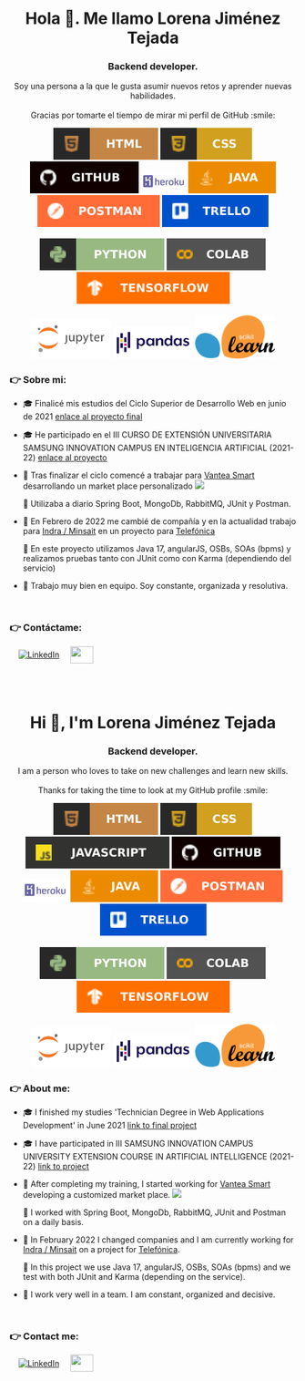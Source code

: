 <h1 align="center">Hola 👋. Me llamo Lorena Jiménez Tejada</h1>
<h3 align="center">Backend developer.</h3>
<div align="center"> Soy una persona a la que le gusta asumir nuevos retos y aprender nuevas habilidades.</div>
<br>
<div size='20px' align="center"> Gracias por tomarte el tiempo de mirar mi perfil de GitHub :smile: </div>

<p>
<div align="center">
  <img src="https://github.com/LorenaDeveloper/LorenaDeveloper/blob/main/budgets/html.svg">
  <img src="https://github.com/LorenaDeveloper/LorenaDeveloper/blob/main/budgets/css.svg">
  <img src="https://github.com/LorenaDeveloper/LorenaDeveloper/blob/main/budgets/github.svg">
  <img height = '40px' src="https://github.com/LorenaDeveloper/LorenaDeveloper/blob/main/budgets/heroku.svg">
  <img src="https://github.com/LorenaDeveloper/LorenaDeveloper/blob/main/budgets/java.svg">
  <img src="https://github.com/LorenaDeveloper/LorenaDeveloper/blob/main/budgets/postman.svg">
  <img src="https://github.com/LorenaDeveloper/LorenaDeveloper/blob/main/budgets/trello.svg">
    <br><br>
  <img src="https://github.com/LorenaDeveloper/LorenaDeveloper/blob/main/budgets/python.svg">
  <img src="https://github.com/LorenaDeveloper/LorenaDeveloper/blob/main/budgets/colab.svg">
  <img src="https://github.com/LorenaDeveloper/LorenaDeveloper/blob/main/budgets/tensorflow.svg">
    <br><br>
  <img width = '140px' src="https://github.com/LorenaDeveloper/LorenaDeveloper/blob/main/budgets/jupyter.svg">
  <img width = '140px' src="https://github.com/LorenaDeveloper/LorenaDeveloper/blob/main/budgets/pandas.png">
  <img width = '140px' src="https://github.com/LorenaDeveloper/LorenaDeveloper/blob/main/budgets/scikitlearn.png">
</div>
</p>

###  👉 Sobre mi:
- 🎓 Finalicé mis estudios del Ciclo Superior de Desarrollo Web en junio de 2021 [enlace al proyecto final](https://github.com/LorenaDeveloper/nice-tidy-project)
- 🎓 He participado en el III CURSO DE EXTENSIÓN UNIVERSITARIA SAMSUNG INNOVATION CAMPUS EN INTELIGENCIA ARTIFICIAL (2021-22) [enlace al proyecto](https://github.com/LorenaDeveloper/Iris-Eye)
- 🏦 Tras finalizar el ciclo comencé a trabajar para [Vantea Smart](https://www.linkedin.com/company/vanteasmart) desarrollando un market place personalizado
      <img src="https://media.giphy.com/media/WUlplcMpOCEmTGBtBW/giphy.gif" width="30">

  🤔 Utilizaba a diario Spring Boot, MongoDb, RabbitMQ, JUnit y Postman.
- 🏦 En Febrero de 2022 me cambié de compañía y en la actualidad trabajo para [Indra / Minsait](https://www.indracompany.com/) en un proyecto para [Telefónica](https://www.telefonica.es/es/)

  🤔 En este proyecto utilizamos Java 17, angularJS, OSBs, SOAs (bpms) y realizamos pruebas tanto con JUnit como con Karma (dependiendo del servicio)
- 👯 Trabajo muy bien en equipo. Soy constante, organizada y resolutiva.

<br>

###  👉 Contáctame:
&nbsp;&nbsp;&nbsp;&nbsp;<a href="https://www.linkedin.com/in/lorena-jiménez-tejada-966611176" target="blank"><img align="center" src="https://image.flaticon.com/icons/png/128/174/174857.png" alt="LinkedIn" height="30" width="40" /></a> <span>&nbsp;&nbsp;&nbsp;</span> <a href = "mailto: developerlorena@gmail.com"><img align="center" src="https://seeklogo.com/images/G/gmail-new-2020-logo-32DBE11BB4-seeklogo.com.png" height="30" width="40" /></a>

<br><br>

<h1 align="center">Hi 👋, I'm Lorena Jiménez Tejada</h1>
<h3 align="center">Backend developer.</h3>
<div align="center"> I am a person who loves to take on new challenges and learn new skills.</div>
<br>
<div size='20px' align="center"> Thanks for taking the time to look at my GitHub profile :smile: </div>

<p>
<div align="center">
  <img src="https://github.com/LorenaDeveloper/LorenaDeveloper/blob/main/budgets/html.svg">
  <img src="https://github.com/LorenaDeveloper/LorenaDeveloper/blob/main/budgets/css.svg">
  <img src="https://github.com/LorenaDeveloper/LorenaDeveloper/blob/main/budgets/javascript.svg">
  <img src="https://github.com/LorenaDeveloper/LorenaDeveloper/blob/main/budgets/github.svg">
  <img height = '40px' src="https://github.com/LorenaDeveloper/LorenaDeveloper/blob/main/budgets/heroku.svg">
  <img src="https://github.com/LorenaDeveloper/LorenaDeveloper/blob/main/budgets/java.svg">
  <img src="https://github.com/LorenaDeveloper/LorenaDeveloper/blob/main/budgets/postman.svg">
  <img src="https://github.com/LorenaDeveloper/LorenaDeveloper/blob/main/budgets/trello.svg">
    <br><br>
  <img src="https://github.com/LorenaDeveloper/LorenaDeveloper/blob/main/budgets/python.svg">
  <img src="https://github.com/LorenaDeveloper/LorenaDeveloper/blob/main/budgets/colab.svg">
  <img src="https://github.com/LorenaDeveloper/LorenaDeveloper/blob/main/budgets/tensorflow.svg">
    <br><br>
  <img width = '140px' src="https://github.com/LorenaDeveloper/LorenaDeveloper/blob/main/budgets/jupyter.svg">
  <img width = '140px' src="https://github.com/LorenaDeveloper/LorenaDeveloper/blob/main/budgets/pandas.png">
  <img width = '140px' src="https://github.com/LorenaDeveloper/LorenaDeveloper/blob/main/budgets/scikitlearn.png">
</div>
</p>

###  👉 About me:
- 🎓 I finished my studies 'Technician Degree in Web Applications Development' in June 2021 [link to final project](https://github.com/LorenaDeveloper/nice-tidy-project)
- 🎓 I have participated in III SAMSUNG INNOVATION CAMPUS UNIVERSITY EXTENSION COURSE IN ARTIFICIAL INTELLIGENCE (2021-22) [link to project](https://github.com/LorenaDeveloper/Iris-Eye)
- 🏦 After completing my training, I started working for [Vantea Smart](https://www.linkedin.com/company/vanteasmart) developing a customized market place. 
      <img src="https://media.giphy.com/media/WUlplcMpOCEmTGBtBW/giphy.gif" width="30">

  🤔 I worked with Spring Boot, MongoDb, RabbitMQ, JUnit and Postman on a daily basis.
- 🏦 In February 2022 I changed companies and I am currently working for [Indra / Minsait](https://www.indracompany.com/) on a project for [Telefónica](https://www.telefonica.es/es/).

  🤔 In this project we use Java 17, angularJS, OSBs, SOAs (bpms) and we test with both JUnit and Karma (depending on the service).
- 👯 I work very well in a team. I am constant, organized and decisive.

<br>

###  👉 Contact me:
&nbsp;&nbsp;&nbsp;&nbsp;<a href="https://www.linkedin.com/in/lorena-jiménez-tejada-966611176" target="blank"><img align="center" src="https://image.flaticon.com/icons/png/128/174/174857.png" alt="LinkedIn" height="30" width="40" /></a> <span>&nbsp;&nbsp;&nbsp;</span> <a href = "mailto: developerlorena@gmail.com"><img align="center" src="https://seeklogo.com/images/G/gmail-new-2020-logo-32DBE11BB4-seeklogo.com.png" height="30" width="40" /></a>


